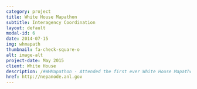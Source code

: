 ```yaml
---
category: project
title: White House Mapathon
subtitle: Interagency Coordination
layout: default
modal-id: 6
date: 2014-07-15
img: whmapath
thumbnail: fa-check-square-o
alt: image-alt
project-date: May 2015
client: White House
description: /#WHMapathon - Attended the first ever White House Mapathon to increase awareness and participation in crowdsourcing geospatial data - Invitation Only.
href: http://nepanode.anl.gov
---
```

